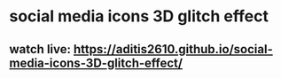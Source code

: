 # social media icons 3D glitch effect 
## watch live: https://aditis2610.github.io/social-media-icons-3D-glitch-effect/
